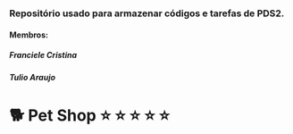 ### Repositório usado para armazenar códigos e tarefas de PDS2.
#### Membros:
##### Franciele Cristina
##### Tulio Araujo 

# :dog2: Pet Shop :star: :star: :star: :star: :star:
